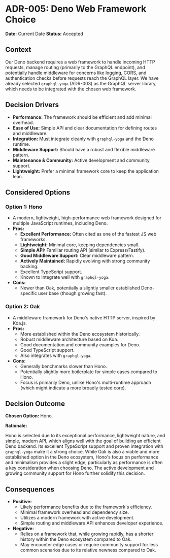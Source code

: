 # ADR-005: Deno Web Framework Choice

**Date:** Current Date
**Status:** Accepted

## Context

Our Deno backend requires a web framework to handle incoming HTTP requests, manage routing (primarily to the GraphQL endpoint), and potentially handle middleware for concerns like logging, CORS, and authentication checks before requests reach the GraphQL layer. We have already selected `graphql-yoga` (ADR-003) as the GraphQL server library, which needs to be integrated with the chosen web framework.

## Decision Drivers

*   **Performance:** The framework should be efficient and add minimal overhead.
*   **Ease of Use:** Simple API and clear documentation for defining routes and middleware.
*   **Integration:** Must integrate cleanly with `graphql-yoga` and the Deno runtime.
*   **Middleware Support:** Should have a robust and flexible middleware pattern.
*   **Maintenance & Community:** Active development and community support.
*   **Lightweight:** Prefer a minimal framework core to keep the application lean.

## Considered Options

### Option 1: Hono

*   A modern, lightweight, high-performance web framework designed for multiple JavaScript runtimes, including Deno.
*   **Pros:**
    *   **Excellent Performance:** Often cited as one of the fastest JS web frameworks.
    *   **Lightweight:** Minimal core, keeping dependencies small.
    *   **Simple API:** Familiar routing API (similar to Express/Fastify).
    *   **Good Middleware Support:** Clear middleware pattern.
    *   **Actively Maintained:** Rapidly evolving with strong community backing.
    *   Excellent TypeScript support.
    *   Known to integrate well with `graphql-yoga`.
*   **Cons:**
    *   Newer than Oak, potentially a slightly smaller established Deno-specific user base (though growing fast).

### Option 2: Oak

*   A middleware framework for Deno's native HTTP server, inspired by Koa.js.
*   **Pros:**
    *   More established within the Deno ecosystem historically.
    *   Robust middleware architecture based on Koa.
    *   Good documentation and community examples for Deno.
    *   Good TypeScript support.
    *   Also integrates with `graphql-yoga`.
*   **Cons:**
    *   Generally benchmarks slower than Hono.
    *   Potentially slightly more boilerplate for simple cases compared to Hono.
    *   Focus is primarily Deno, unlike Hono's multi-runtime approach (which might indicate a more broadly tested core).

## Decision Outcome

**Chosen Option:** Hono.

**Rationale:**

Hono is selected due to its exceptional performance, lightweight nature, and simple, modern API, which aligns well with the goal of building an efficient Deno backend. Its excellent TypeScript support and proven integration with `graphql-yoga` make it a strong choice. While Oak is also a viable and more established option in the Deno ecosystem, Hono's focus on performance and minimalism provides a slight edge, particularly as performance is often a key consideration when choosing Deno. The active development and growing community support for Hono further solidify this decision.

## Consequences

*   **Positive:**
    *   Likely performance benefits due to the framework's efficiency.
    *   Minimal framework overhead and dependency size.
    *   Utilizes a modern framework with active development.
    *   Simple routing and middleware API enhances developer experience.
*   **Negative:**
    *   Relies on a framework that, while growing rapidly, has a shorter history within the Deno ecosystem compared to Oak.
    *   May encounter edge cases or require community support for less common scenarios due to its relative newness compared to Oak. 